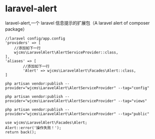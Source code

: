# laravel-alert

laravel-alert,一个 laravel 信息提示的扩展包（A laravel alert of composer package）

```
//laravel config/app.config
'providers' => [
    //添加如下一行
    wjcms\LaravelAlert\AlertServiceProvider::class,
],
'aliases' => [
        //添加如下一行
        'Alert' => wjcms\LaravelAlert\Facades\Alert::class,
]
```

```
php artisan vendor:publish --provider="wjcms\LaravelAlert\AlertServiceProvider" --tag="config"
```

```
php artisan vendor:publish --provider="wjcms\LaravelAlert\AlertServiceProvider" --tag="views"
```

```
php artisan vendor:publish --provider="wjcms\LaravelAlert\AlertServiceProvider" --tag="public"
```



```
use wjcms\LaravelAlert\Facades\Alert;
Alert::error('操作失败！');
return back();
```

